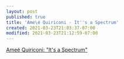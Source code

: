 ```yaml
---
layout: post
published: true
title: 'Ame\é Quiriconi - It''s a Spectrum'
created: 2021-03-23T21:03:37-07:00
modified: 2021-03-23T21:12:59-07:00
---
```


[Ameé Quiriconi: "It's a Spectrum"](https://www.patreon.com/posts/49064168/)
